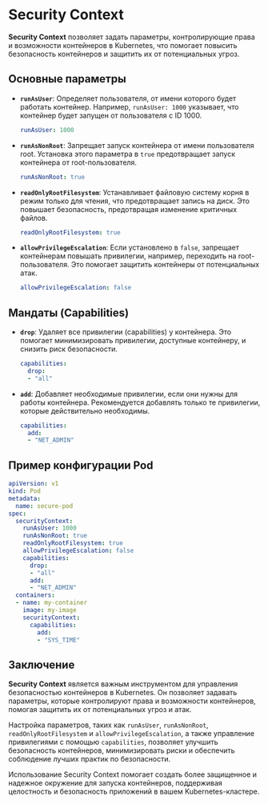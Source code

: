 # Security Context

**Security Context** позволяет задать параметры, контролирующие права и возможности контейнеров в Kubernetes, что помогает повысить безопасность контейнеров и защитить их от потенциальных угроз.

## Основные параметры

- **`runAsUser`**: Определяет пользователя, от имени которого будет работать контейнер. Например, `runAsUser: 1000` указывает, что контейнер будет запущен от пользователя с ID 1000.

  ```yaml
  runAsUser: 1000
  ```

- **`runAsNonRoot`**: Запрещает запуск контейнера от имени пользователя root. Установка этого параметра в `true` предотвращает запуск контейнера от root-пользователя.

  ```yaml
  runAsNonRoot: true
  ```

- **`readOnlyRootFilesystem`**: Устанавливает файловую систему корня в режим только для чтения, что предотвращает запись на диск. Это повышает безопасность, предотвращая изменение критичных файлов.

  ```yaml
  readOnlyRootFilesystem: true
  ```

- **`allowPrivilegeEscalation`**: Если установлено в `false`, запрещает контейнерам повышать привилегии, например, переходить на root-пользователя. Это помогает защитить контейнеры от потенциальных атак.

  ```yaml
  allowPrivilegeEscalation: false
  ```

## Мандаты (Capabilities)

- **`drop`**: Удаляет все привилегии (capabilities) у контейнера. Это помогает минимизировать привилегии, доступные контейнеру, и снизить риск безопасности.

  ```yaml
  capabilities:
    drop:
    - "all"
  ```

- **`add`**: Добавляет необходимые привилегии, если они нужны для работы контейнера. Рекомендуется добавлять только те привилегии, которые действительно необходимы.

  ```yaml
  capabilities:
    add:
    - "NET_ADMIN"
  ```

## Пример конфигурации Pod

```yaml
apiVersion: v1
kind: Pod
metadata:
  name: secure-pod
spec:
  securityContext:
    runAsUser: 1000
    runAsNonRoot: true
    readOnlyRootFilesystem: true
    allowPrivilegeEscalation: false
    capabilities:
      drop:
      - "all"
      add:
      - "NET_ADMIN"
  containers:
  - name: my-container
    image: my-image
    securityContext:
      capabilities:
        add:
        - "SYS_TIME"
```

## Заключение

**Security Context** является важным инструментом для управления безопасностью контейнеров в Kubernetes. Он позволяет задавать параметры, которые контролируют права и возможности контейнеров, помогая защитить их от потенциальных угроз и атак.

Настройка параметров, таких как `runAsUser`, `runAsNonRoot`, `readOnlyRootFilesystem` и `allowPrivilegeEscalation`, а также управление привилегиями с помощью `capabilities`, позволяет улучшить безопасность контейнеров, минимизировать риски и обеспечить соблюдение лучших практик по безопасности.

Использование Security Context помогает создать более защищенное и надежное окружение для запуска контейнеров, поддерживая целостность и безопасность приложений в вашем Kubernetes-кластере.

